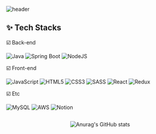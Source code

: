 <div align="right">

<!--  [![Hits](https://hits.seeyoufarm.com/api/count/incr/badge.svg?url=https%3A%2F%2Fgithub.com%2FExpedition-To-The-Moon&count_bg=%23B58900&title_bg=%23F2F4CC&icon=&icon_color=%238E8C8A&title=%F0%9F%91%A3&edge_flat=false)](https://hits.seeyoufarm.com)
-->

</div>

![header](https://capsule-render.vercel.app/api?type=transparent&text=🌕Welcome%20Expedition-To-The-Moon's%20GitHub%20👩🏻‍🚀&fontColor=859900&fontSize=35&fontAlignY=50&fontAlign=50&height=160)


## ✨ **Tech Stacks**

 ☑️ Back-end
 
  ![Java](https://img.shields.io/badge/java-%23007396.svg?style=for-the-badge&logo=openjdk&logoColor=white)
  ![Spring Boot](https://img.shields.io/badge/spring%20boot-%236DB33F.svg?style=for-the-badge&logo=spring&logoColor=white)
  ![NodeJS](https://img.shields.io/badge/node.js-6DA55F?style=for-the-badge&logo=node.js&logoColor=white)
  
  ☑️ Front-end
  
  ![JavaScript](https://img.shields.io/badge/javascript-%23C2A633.svg?style=for-the-badge&logo=javascript&logoColor=white)
  ![HTML5](https://img.shields.io/badge/html5-%23E34F26.svg?style=for-the-badge&logo=html5&logoColor=white)
  ![CSS3](https://img.shields.io/badge/css3-%231572B6.svg?style=for-the-badge&logo=css3&logoColor=white)
  ![SASS](https://img.shields.io/badge/SCSS-hotpink.svg?style=for-the-badge&logo=SASS&logoColor=white)
	![React](https://img.shields.io/badge/react-%2329B2FE.svg?style=for-the-badge&logo=react&logoColor=white)
 	![Redux](https://img.shields.io/badge/redux-%23593d88.svg?style=for-the-badge&logo=redux&logoColor=white)
  
  ☑️ Etc
  
  ![MySQL](https://img.shields.io/badge/mysql-%234479A1.svg?style=for-the-badge&logo=mysql&logoColor=white)
  ![AWS](https://img.shields.io/badge/AWS-%23232F3E.svg?style=for-the-badge&logo=amazon-aws&logoColor=white)
  ![Notion](https://img.shields.io/badge/Notion-%23000000.svg?style=for-the-badge&logo=notion&logoColor=white)

##

<div align="center">
  
  ![Anurag's GitHub stats](https://github-readme-stats.vercel.app/api?username=Expedition-To-The-Moon&show_icons=true&theme=solarized-light)
  
</div>


<!-- [![Top Langs](https://github-readme-stats.vercel.app/api/top-langs/?username=Expedition-To-The-Moon&layout=compact&)] -->

<!--
**Expedition-To-The-Moon/Expedition-To-The-Moon** is a ✨ _special_ ✨ repository because its `README.md` (this file) appears on your GitHub profile.

Here are some ideas to get you started:

- 🔭 I’m currently working on ...
- 🌱 I’m currently learning ...
- 👯 I’m looking to collaborate on ...
- 🤔 I’m looking for help with ...
- 💬 Ask me about ...
- 📫 How to reach me: ...
- 😄 Pronouns: ...
- ⚡ Fun fact: ...
-->
